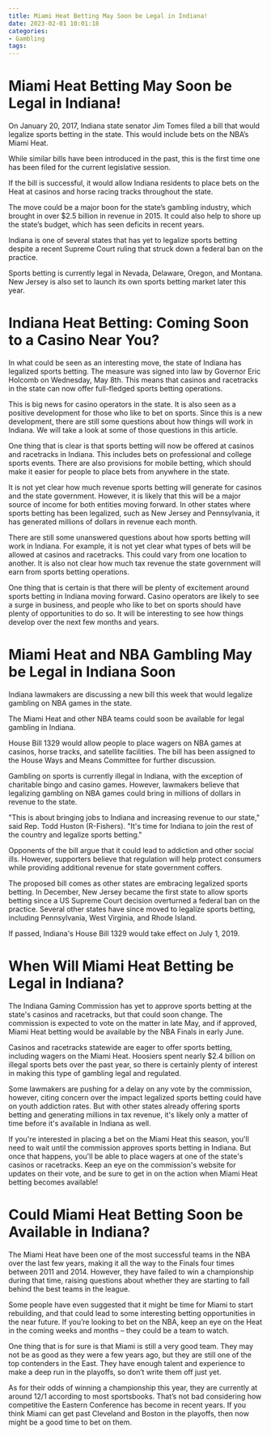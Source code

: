 ```yaml
---
title: Miami Heat Betting May Soon be Legal in Indiana!
date: 2023-02-01 10:01:18
categories:
- Gambling
tags:
---
```



#  Miami Heat Betting May Soon be Legal in Indiana!

On January 20, 2017, Indiana state senator Jim Tomes filed a bill that would legalize sports betting in the state. This would include bets on the NBA’s Miami Heat.

While similar bills have been introduced in the past, this is the first time one has been filed for the current legislative session.

If the bill is successful, it would allow Indiana residents to place bets on the Heat at casinos and horse racing tracks throughout the state.

The move could be a major boon for the state’s gambling industry, which brought in over $2.5 billion in revenue in 2015. It could also help to shore up the state’s budget, which has seen deficits in recent years.

Indiana is one of several states that has yet to legalize sports betting despite a recent Supreme Court ruling that struck down a federal ban on the practice.

Sports betting is currently legal in Nevada, Delaware, Oregon, and Montana. New Jersey is also set to launch its own sports betting market later this year.

#  Indiana Heat Betting: Coming Soon to a Casino Near You?

In what could be seen as an interesting move, the state of Indiana has legalized sports betting. The measure was signed into law by Governor Eric Holcomb on Wednesday, May 8th. This means that casinos and racetracks in the state can now offer full-fledged sports betting operations.

This is big news for casino operators in the state. It is also seen as a positive development for those who like to bet on sports. Since this is a new development, there are still some questions about how things will work in Indiana. We will take a look at some of those questions in this article.

One thing that is clear is that sports betting will now be offered at casinos and racetracks in Indiana. This includes bets on professional and college sports events. There are also provisions for mobile betting, which should make it easier for people to place bets from anywhere in the state.

It is not yet clear how much revenue sports betting will generate for casinos and the state government. However, it is likely that this will be a major source of income for both entities moving forward. In other states where sports betting has been legalized, such as New Jersey and Pennsylvania, it has generated millions of dollars in revenue each month.

There are still some unanswered questions about how sports betting will work in Indiana. For example, it is not yet clear what types of bets will be allowed at casinos and racetracks. This could vary from one location to another. It is also not clear how much tax revenue the state government will earn from sports betting operations.

One thing that is certain is that there will be plenty of excitement around sports betting in Indiana moving forward. Casino operators are likely to see a surge in business, and people who like to bet on sports should have plenty of opportunities to do so. It will be interesting to see how things develop over the next few months and years.

#  Miami Heat and NBA Gambling May be Legal in Indiana Soon

Indiana lawmakers are discussing a new bill this week that would legalize gambling on NBA games in the state.

The Miami Heat and other NBA teams could soon be available for legal gambling in Indiana.

House Bill 1329 would allow people to place wagers on NBA games at casinos, horse tracks, and satellite facilities. The bill has been assigned to the House Ways and Means Committee for further discussion.

Gambling on sports is currently illegal in Indiana, with the exception of charitable bingo and casino games. However, lawmakers believe that legalizing gambling on NBA games could bring in millions of dollars in revenue to the state.

"This is about bringing jobs to Indiana and increasing revenue to our state," said Rep. Todd Huston (R-Fishers). "It's time for Indiana to join the rest of the country and legalize sports betting."

Opponents of the bill argue that it could lead to addiction and other social ills. However, supporters believe that regulation will help protect consumers while providing additional revenue for state government coffers.

The proposed bill comes as other states are embracing legalized sports betting. In December, New Jersey became the first state to allow sports betting since a US Supreme Court decision overturned a federal ban on the practice. Several other states have since moved to legalize sports betting, including Pennsylvania, West Virginia, and Rhode Island.

If passed, Indiana's House Bill 1329 would take effect on July 1, 2019.

#  When Will Miami Heat Betting be Legal in Indiana?

The Indiana Gaming Commission has yet to approve sports betting at the state's casinos and racetracks, but that could soon change. The commission is expected to vote on the matter in late May, and if approved, Miami Heat betting would be available by the NBA Finals in early June.

Casinos and racetracks statewide are eager to offer sports betting, including wagers on the Miami Heat. Hoosiers spent nearly $2.4 billion on illegal sports bets over the past year, so there is certainly plenty of interest in making this type of gambling legal and regulated.

Some lawmakers are pushing for a delay on any vote by the commission, however, citing concern over the impact legalized sports betting could have on youth addiction rates. But with other states already offering sports betting and generating millions in tax revenue, it's likely only a matter of time before it's available in Indiana as well.

If you're interested in placing a bet on the Miami Heat this season, you'll need to wait until the commission approves sports betting in Indiana. But once that happens, you'll be able to place wagers at one of the state's casinos or racetracks. Keep an eye on the commission's website for updates on their vote, and be sure to get in on the action when Miami Heat betting becomes available!

#  Could Miami Heat Betting Soon be Available in Indiana?

The Miami Heat have been one of the most successful teams in the NBA over the last few years, making it all the way to the Finals four times between 2011 and 2014. However, they have failed to win a championship during that time, raising questions about whether they are starting to fall behind the best teams in the league.

Some people have even suggested that it might be time for Miami to start rebuilding, and that could lead to some interesting betting opportunities in the near future. If you’re looking to bet on the NBA, keep an eye on the Heat in the coming weeks and months – they could be a team to watch.

One thing that is for sure is that Miami is still a very good team. They may not be as good as they were a few years ago, but they are still one of the top contenders in the East. They have enough talent and experience to make a deep run in the playoffs, so don’t write them off just yet.

As for their odds of winning a championship this year, they are currently at around 12/1 according to most sportsbooks. That’s not bad considering how competitive the Eastern Conference has become in recent years. If you think Miami can get past Cleveland and Boston in the playoffs, then now might be a good time to bet on them.